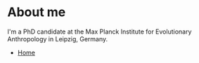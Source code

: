 # About me

I'm a PhD candidate at the Max Planck Institute for Evolutionary Anthropology in Leipzig, Germany. 

- [Home](README.md)
